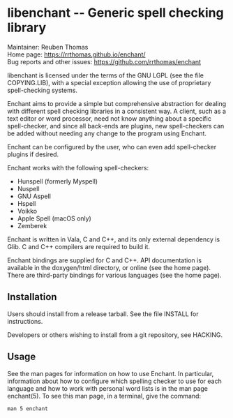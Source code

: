 # libenchant -- Generic spell checking library

Maintainer: Reuben Thomas  
Home page: https://rrthomas.github.io/enchant/  
Bug reports and other issues: https://github.com/rrthomas/enchant  

libenchant is licensed under the terms of the GNU LGPL (see the file
COPYING.LIB), with a special exception allowing the use of proprietary
spell-checking systems.

Enchant aims to provide a simple but comprehensive abstraction for dealing
with different spell checking libraries in a consistent way. A client, such
as a text editor or word processor, need not know anything about a specific
spell-checker, and since all back-ends are plugins, new spell-checkers can
be added without needing any change to the program using Enchant.

Enchant can be configured by the user, who can even add spell-checker
plugins if desired.

Enchant works with the following spell-checkers:

* Hunspell (formerly Myspell)
* Nuspell
* GNU Aspell
* Hspell
* Voikko
* Apple Spell (macOS only)
* Zemberek

Enchant is written in Vala, C and C++, and its only external dependency is
Glib. C and C++ compilers are required to build it.

Enchant bindings are supplied for C and C++. API documentation is available
in the doxygen/html directory, or online (see the home page). There are
third-party bindings for various languages (see the home page).


## Installation

Users should install from a release tarball. See the file INSTALL for
instructions.

Developers or others wishing to install from a git repository, see HACKING.


## Usage

See the man pages for information on how to use Enchant. In particular,
information about how to configure which spelling checker to use for each
language and how to work with personal word lists is in the man page
enchant(5). To see this man page, in a terminal, give the command:

    man 5 enchant
